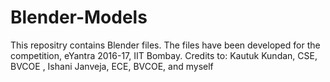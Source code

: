 # Blender-Models
This repositry contains Blender files. The files have been developed for the competition, eYantra 2016-17, IIT Bombay. Credits to: Kautuk Kundan, CSE, BVCOE , Ishani Janveja, ECE, BVCOE, and myself

